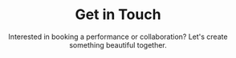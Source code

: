 ---
title: "Get in Touch"
subtitle: "Interested in booking a performance or collaboration? Let's create something beautiful together."
inquiryTypes:
  - "Performance Booking"
  - "Lesson Inquiry"
  - "Collaboration"
  - "Media/Press"
  - "General Question"
  - "Other"
email: "collinholloway26@gmail.com"
formSettings:
  serviceId: ""
  templateId: ""
  publicKey: ""
---